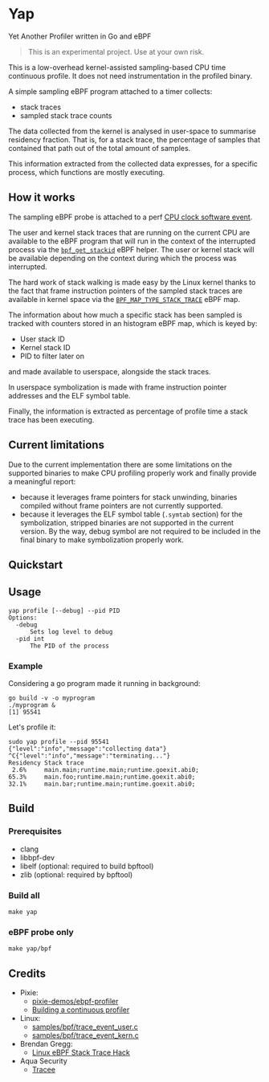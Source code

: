 # Yap

Yet Another Profiler written in Go and eBPF

> This is an experimental project. Use at your own risk.

This is a low-overhead kernel-assisted sampling-based CPU time continuous profile. It does not need instrumentation in the profiled binary.

A simple sampling eBPF program attached to a timer collects:
- stack traces
- sampled stack trace counts

The data collected from the kernel is analysed in user-space to summarise residency fraction.
That is, for a stack trace, the percentage of samples that contained that path out of the total amount of samples.

This information extracted from the collected data expresses, for a specific process, which functions are mostly executing.

## How it works

The sampling eBPF probe is attached to a perf [CPU clock software event](https://elixir.bootlin.com/linux/v6.8.5/source/include/uapi/linux/perf_event.h#L119).

The user and kernel stack traces that are running on the current CPU are available to the eBPF program that will run in the context of the interrupted process via the [`bpf_get_stackid`](https://elixir.bootlin.com/linux/v6.8.5/source/kernel/bpf/stackmap.c#L283) eBPF helper.
The user or kernel stack will be available depending on the context during which the process was interrupted.

The hard work of stack walking is made easy by the Linux kernel thanks to the fact that frame instruction pointers of the sampled stack traces are available in kernel space via the [`BPF_MAP_TYPE_STACK_TRACE`](https://elixir.bootlin.com/linux/v6.8.5/source/include/uapi/linux/bpf.h#L914) eBPF map.

The information about how much a specific stack has been sampled is tracked with counters stored in an histogram eBPF map, which is keyed by:
- User stack ID
- Kernel stack ID
- PID to filter later on

and made available to userspace, alongside the stack traces.

In userspace symbolization is made with frame instruction pointer addresses and the ELF symbol table.

Finally, the information is extracted as percentage of profile time a stack trace has been executing.

## Current limitations

Due to the current implementation there are some limitations on the supported binaries to make CPU profiling properly work and finally provide a meaningful report:
* because it leverages frame pointers for stack unwinding, binaries compiled without frame pointers are not currently supported.
* because it leverages the ELF symbol table (`.symtab` section) for the symbolization, stripped binaries are not supported in the current version. By the way, debug symbol are not required to be included in the final binary to make symbolization properly work.

## Quickstart

## Usage

```
yap profile [--debug] --pid PID
Options:
  -debug
      Sets log level to debug
  -pid int
      The PID of the process
```

### Example

Considering a go program made it running in background:

```shell
go build -v -o myprogram
./myprogram &
[1] 95541
```

Let's profile it:

```shell
sudo yap profile --pid 95541
{"level":"info","message":"collecting data"}
^C{"level":"info","message":"terminating..."}
Residency Stack trace
 2.6%     main.main;runtime.main;runtime.goexit.abi0;
65.3%     main.foo;runtime.main;runtime.goexit.abi0;
32.1%     main.bar;runtime.main;runtime.goexit.abi0;
```

## Build

### Prerequisites

* clang
* libbpf-dev
* libelf (optional: required to build bpftool)
* zlib (optional: required by bpftool)

### Build all

```shell
make yap
```

### eBPF probe only

```shell
make yap/bpf
```

## Credits

- Pixie:
  - [pixie-demos/ebpf-profiler](https://github.com/pixie-io/pixie-demos/tree/main/ebpf-profiler)
  - [Building a continuous profiler](https://blog.px.dev/cpu-profiling/)
- Linux:
  - [samples/bpf/trace_event_user.c](https://github.com/torvalds/linux/blob/8f2c057754b25075aa3da132cd4fd4478cdab854/samples/bpf/trace_event_user.c)
  - [samples/bpf/trace_event_kern.c](https://github.com/torvalds/linux/blob/8f2c057754b25075aa3da132cd4fd4478cdab854/samples/bpf/trace_event_kern.c)
- Brendan Gregg:
  - [Linux eBPF Stack Trace Hack](https://www.brendangregg.com/blog/2016-01-18/ebpf-stack-trace-hack.html)
- Aqua Security
  - [Tracee](https://github.com/aquasecurity/tracee)
